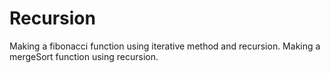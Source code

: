 # Recursion

Making a fibonacci function using iterative method and recursion.
Making a mergeSort function using recursion. 
